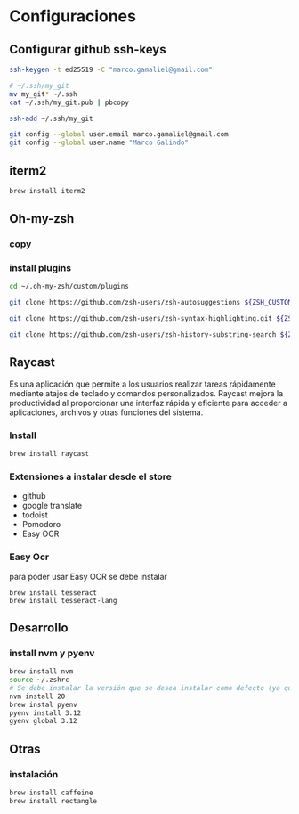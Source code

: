# Configuraciones

## Configurar github ssh-keys
```bash
ssh-keygen -t ed25519 -C "marco.gamaliel@gmail.com"

# ~/.ssh/my_git
mv my_git* ~/.ssh
cat ~/.ssh/my_git.pub | pbcopy

ssh-add ~/.ssh/my_git

git config --global user.email marco.gamaliel@gmail.com
git config --global user.name "Marco Galindo"
```

## iterm2
```bash
brew install iterm2
```

## Oh-my-zsh
### copy 
### install plugins
 
```bash
cd ~/.oh-my-zsh/custom/plugins

git clone https://github.com/zsh-users/zsh-autosuggestions ${ZSH_CUSTOM:-~/.oh-my-zsh/custom}/plugins/zsh-autosuggestions

git clone https://github.com/zsh-users/zsh-syntax-highlighting.git ${ZSH_CUSTOM:-~/.oh-my-zsh/custom}/plugins/zsh-syntax-highlighting

git clone https://github.com/zsh-users/zsh-history-substring-search ${ZSH_CUSTOM:-~/.oh-my-zsh/custom}/plugins/zsh-history-substring-search

```

## Raycast
Es una aplicación que permite a los usuarios realizar tareas rápidamente mediante atajos de teclado y comandos personalizados. Raycast mejora la productividad al proporcionar una interfaz rápida y eficiente para acceder a aplicaciones, archivos y otras funciones del sistema.

### Install

```bash
brew install raycast
```

### Extensiones a instalar desde el store
- github
- google translate
- todoist
- Pomodoro
- Easy OCR

### Easy Ocr
para poder usar Easy OCR se debe instalar
```
brew install tesseract
brew install tesseract-lang
```


## Desarrollo
### install nvm y pyenv
``` bash
brew install nvm
source ~/.zshrc
# Se debe instalar la versión que se desea instalar como defecto (ya que es la primera instalada)
nvm install 20
brew instal pyenv
pyenv install 3.12
gyenv global 3.12
```

## Otras
### instalación
```bash
brew install caffeine
brew install rectangle
```

